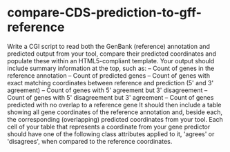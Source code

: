 # compare-CDS-prediction-to-gff-reference
Write a CGI script to read both the GenBank (reference) annotation and predicted output from your tool, compare their predicted coordinates and populate these within an HTML5-compliant template. Your output should include summary information at the top, such as: – Count of genes in the reference annotation – Count of predicted genes – Count of genes with exact matching coordinates between reference and prediction (5' and 3' agreement) – Count of genes with 5' agreement but 3' disagreement – Count of genes with 5' disagreement but 3' agreement – Count of genes predicted with no overlap to a reference gene It should then include a table showing all gene coordinates of the reference annotation and, beside each, the corresponding (overlapping) predicted coordinates from your tool. Each cell of your table that represents a coordinate from your gene predictor should have one of the following class attributes applied to it, 'agrees' or 'disagrees', when compared to the reference coordinates.
